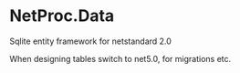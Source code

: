 ﻿# NetProc.Data

Sqlite entity framework for netstandard 2.0

When designing tables switch to net5.0, for migrations etc.